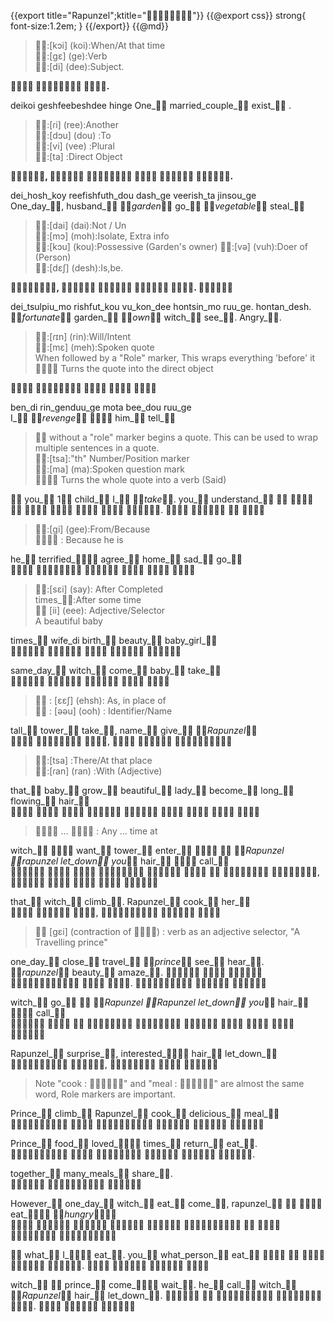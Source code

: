{{export title="Rapunzel";ktitle=""}}
{{@export css}}
strong{
	font-size:1.2em;
}
{{/export}}
{{@md}}


> :[kɔi] (koi):When/At that time    
> :[gɛ] (ge):Verb    
> :[di] (dee):Subject.    

**  .**

deikoi geshfeebeshdee hinge
One_ married_couple_ exist_ .    

> :[ɾi] (ree):Another    
> :[dɔu] (dou) :To    
> :[vi] (vee) :Plural    
> :[ta] :Direct Object    

**,     .**

dei_hosh_koy reefishfuth_dou dash_ge veerish_ta jinsou_ge    
One_day_, husband_ _garden_ go_ _vegetable_ steal_    

> :[dai] (dai):Not / Un    
> :[mɔ] (moh):Isolate, Extra info    
> :[kɔu] (kou):Possessive (Garden's owner)
> :[və] (vuh):Doer of (Person)    
> :[dɛʃ] (desh):Is,be.    

**,    . **

dei_tsulpiu_mo rishfut_kou vu_kon_dee hontsin_mo ruu_ge. hontan_desh.    
_fortunate_ garden_ _own_ witch_ see_. Angry_.

> :[ɾɪn] (rin):Will/Intent    
> :[mɛ] (meh):Spoken quote    
> When followed by a "Role" marker, This wraps everything 'before' it    
>  Turns the quote into the direct object

**    **

ben_di rin_genduu_ge mota bee_dou ruu_ge    
I_ _revenge_  him_ tell_

>  without a "role" marker begins a quote.
> This can be used to wrap multiple sentences in a quote.    
> :[tsa]:"th" Number/Position marker    
> :[ma] (ma):Spoken question mark    
>  Turns the whole quote into a verb (Said)

 you_ 1 child_ I_ _take_. you_ understand_      
     .    

> :[gi] (gee):From/Because    
>  : Because he is    

he_ terrified_ agree_ home_ sad_ go_    
     

> :[sɛi] (say): After Completed    
> times_:After some time    
>  [ii] (eee): Adjective/Selector    
> A beautiful baby    

times_ wife_di birth_ beauty_ baby_girl_    
    

same_day_ witch_ come_ baby_ take_    
    

>  : [ɛɛʃ] (ehsh): As, in place of    
>  : [əəu] (ooh) : Identifier/Name

tall_ tower_ take_, name_ give_ _Rapunzel_    
  ,   

> :[tsa]  :There/At that place    
> :[ɾan] (ran) :With (Adjective)

that_ baby_ grow_ beautiful_ lady_ become_ long_ flowing_ hair_    
        

>  ...  : Any ... time at

witch_  want_ tower_ enter_   _Rapunzel _rapunzel let_down_ you_ hair_  call_    
        ,     

that_ witch_ climb_. Rapunzel_ cook_ her_    
  ,   

> [gɛi] (contraction of ) : verb as an adjective selector, "A Travelling prince"

one_day_ close_ travel_ _prince_ see_ hear_. _rapunzel_ beauty_ amaze_.
     .   

witch_ go_  _Rapunzel _Rapunzel let_down_ you_ hair_  call_    
         

Rapunzel_ surprise_, interested_ hair_  let_down_    
 ,   

> Note "cook : " and  "meal : " are almost the same word, Role markers are important.

Prince_ climb_ Rapunzel_ cook_ delicious_ meal_    
     

Prince_ food_ loved_ times_ return_ eat_.    
     .

together_ many_meals_ share_.    
  

However_ one_day_ witch_ eat_ come_, rapunzel_   eat_ _hungry_    
         

 what_ I_ eat_. you_ what_person_ eat_ 
   .    

witch_  prince_ come_ wait_. he_ call_ witch_ _Rapunzel_ hair_ let_down_.
    .   
